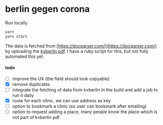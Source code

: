 # berlin gegen corona

Run locally

```bash
yarn
yarn start
```

The data is fetched from [https://docparser.com/](https://docparser.com/) by uploading the [kvberlin pdf](https://www.kvberlin.de/fileadmin/user_upload/fuer_patienten/corona/uebersicht_AstraZeneca-Impfpraxen.pdf). I have a ruby script for this, but not fully automated this yet.

#### todo

- [ ] improve the UX (the field should look copyable)
- [x] remove duplicates
- [ ] integrate the fetching of data from kvberlin in the build and add a job to run it daily
- [x] route for each clinic, we can use address as key
- [ ] option to bookmark a clinic (so user can bookmark after emailing)
- [ ] option to request adding a place, many people know the place which is not part of kvberlin pdf
